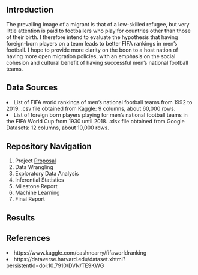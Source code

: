 <h2> Introduction </h2>
The prevailing image of a migrant is that of a low-skilled refugee, but very little attention is paid to footballers who play for countries other than those of their birth.  I therefore intend to evaluate the hypothesis that having foreign-born players on a team leads to better FIFA rankings in men’s football. I hope to provide more clarity on the boon to a host nation of having more open migration policies, with an emphasis on the social cohesion and cultural benefit of having successful men’s national football teams.

<h2> Data Sources </h2>
<li> List of FIFA world rankings of men’s national football teams from 1992 to 2019.
.csv file obtained from Kaggle: 9 columns, about 60,000 rows.</li>
<li> List of foreign born players playing for men’s national football teams in the FIFA World Cup from 1930 until 2018.
.xlsx file obtained from Google Datasets: 12 columns, about 10,000 rows.</li>

<h2> Repository Navigation </h2>
<ol>
  <li>Project <a href='https://github.com/1njiku/SB-Capstone1/blob/master/Capstone%231PP-Foreign%20Footballers.pdf'>Proposal</a></li>
  <li>Data Wrangling</li>
  <li>Exploratory Data Analysis</li>
  <li>Inferential Statistics</li>
  <li>Milestone Report</li>
  <li>Machine Learning</li>
  <li>Final Report</li>
</ol>
<h2> Results </h2>


<h2> References </h2>
<li>https://www.kaggle.com/cashncarry/fifaworldranking</li>
<li>https://dataverse.harvard.edu/dataset.xhtml?persistentId=doi:10.7910/DVN/TE9KWG</li>



